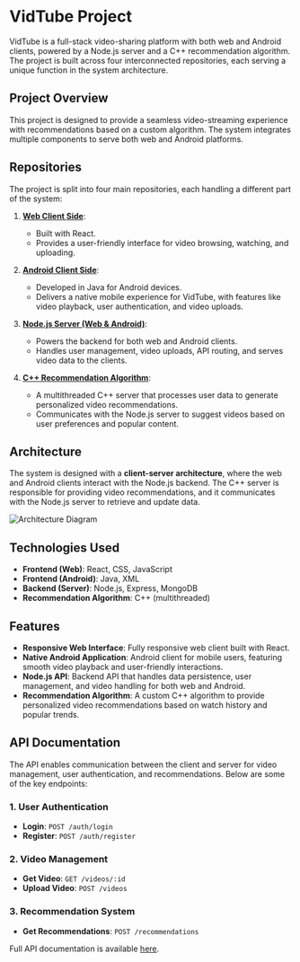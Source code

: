 # VidTube Project

VidTube is a full-stack video-sharing platform with both web and Android clients, powered by a Node.js server and a C++ recommendation algorithm. The project is built across four interconnected repositories, each serving a unique function in the system architecture.

## Project Overview

This project is designed to provide a seamless video-streaming experience with recommendations based on a custom algorithm. The system integrates multiple components to serve both web and Android platforms.

## Repositories

The project is split into four main repositories, each handling a different part of the system:

1. **[Web Client Side](https://github.com/maxshabs/project_web/tree/master-part4)**: 
   - Built with React.
   - Provides a user-friendly interface for video browsing, watching, and uploading.

2. **[Android Client Side](https://github.com/eyalg43/project_android/tree/mainPart4)**: 
   - Developed in Java for Android devices.
   - Delivers a native mobile experience for VidTube, with features like video playback, user authentication, and video uploads.

3. **[Node.js Server (Web & Android)](https://github.com/OCDev1/VidTube-server/tree/main-part4)**: 
   - Powers the backend for both web and Android clients.
   - Handles user management, video uploads, API routing, and serves video data to the clients.

4. **[C++ Recommendation Algorithm](https://github.com/maxshabs/vidtube-part4.git)**:
   - A multithreaded C++ server that processes user data to generate personalized video recommendations.
   - Communicates with the Node.js server to suggest videos based on user preferences and popular content.

## Architecture

The system is designed with a **client-server architecture**, where the web and Android clients interact with the Node.js backend. The C++ server is responsible for providing video recommendations, and it communicates with the Node.js server to retrieve and update data.

![Architecture Diagram](images/vidtube-architecture-diagram.png)

## Technologies Used

- **Frontend (Web)**: React, CSS, JavaScript
- **Frontend (Android)**: Java, XML
- **Backend (Server)**: Node.js, Express, MongoDB
- **Recommendation Algorithm**: C++ (multithreaded)

## Features

- **Responsive Web Interface**: Fully responsive web client built with React.
- **Native Android Application**: Android client for mobile users, featuring smooth video playback and user-friendly interactions.
- **Node.js API**: Backend API that handles data persistence, user management, and video handling for both web and Android.
- **Recommendation Algorithm**: A custom C++ algorithm to provide personalized video recommendations based on watch history and popular trends.

## API Documentation

The API enables communication between the client and server for video management, user authentication, and recommendations. Below are some of the key endpoints:

### 1. User Authentication
- **Login**: `POST /auth/login`
- **Register**: `POST /auth/register`

### 2. Video Management
- **Get Video**: `GET /videos/:id`
- **Upload Video**: `POST /videos`

### 3. Recommendation System
- **Get Recommendations**: `POST /recommendations`

Full API documentation is available [here](link-to-api-documentation).
